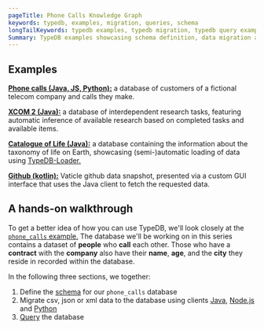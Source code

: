 ```yaml
---
pageTitle: Phone Calls Knowledge Graph
keywords: typedb, examples, migration, queries, schema
longTailKeywords: typedb examples, typedb migration, typedb query examples, typedb schema example
Summary: TypeDB examples showcasing schema definition, data migration and retrieval queries
---
```


## Examples

[**Phone calls (Java, JS, Python):**](https://github.com/vaticle/typedb-examples/tree/master/phone_calls) a database of customers of a fictional telecom company and calls they make.

[**XCOM 2 (Java):**](https://github.com/vaticle/typedb-examples/tree/master/xcom) a database of interdependent research tasks, featuring automatic inference of available research based on completed tasks and available items.

[**Catalogue of Life (Java):**](https://github.com/vaticle/typedb-examples/tree/master/catalogue_of_life) a database containing the information about the taxonomy of life on Earth, showcasing (semi-)automatic loading of data using [TypeDB-Loader.](https://github.com/typedb-osi/typedb-loader)

[**Github (kotlin):**](https://github.com/vaticle/typedb-examples/tree/master/github) Vaticle github data snapshot, presented via a custom GUI interface that uses the Java client to fetch the requested data.

## A hands-on walkthrough

To get a better idea of how you can use TypeDB, we'll look closely at the [`phone_calls` example.](https://github.com/vaticle/typedb-examples/tree/master/phone_calls)
The database we'll be working on in this series contains a dataset of **people** who **call** each other. Those who have a **contract** with the **company** also have their **name**, **age**, and the **city** they reside in recorded within the database.

In the following three sections, we together:

1. Define the [schema](../08-examples/01-phone-calls-schema.md) for our `phone_calls` database
2. Migrate csv, json or xml data to the database using clients [Java](../08-examples/02-phone-calls-migration-java.md), [Node.js](../08-examples/03-phone-calls-migration-nodejs.md) and [Python](../08-examples/04-phone-calls-migration-python.md)
3. [Query](../08-examples/05-phone-calls-queries.md) the database

